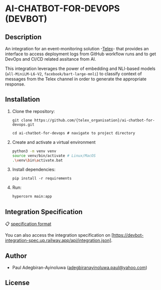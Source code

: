 # AI-CHATBOT-FOR-DEVOPS (DEVBOT)

## Description

An integration for an event-monitoring solution -[Telex](https://telex.im)- that provides an interface to access deployment logs from GitHub workflow runs and to get DevOps and CI/CD related assitance from AI. 

This integration leverages the power of embedding and NLI-based models (`all-MiniLM-L6-V2`, `facebook/bart-large-mnli`) to classify context of messages from the Telex channel in order to generate the appropriate response.

## Installation
1. Clone the repository:
    ```
    git clone https://github.com/{telex_organisation}/ai-chatbot-for-devops.git

    cd ai-chatbot-for-devops # navigate to project directory
    ```
2. Create and activate a virtual environment
    ```bash
    python3 -m venv venv
    source venv/bin/activate # Linux/MacOS
    .\venv\bin\activate.bat
    ```
3. Install dependencies:
    ```
    pip install -r requirements
    ```
4. Run:
    ```bash
    hypercorn main:app
    ```

## Integration Specification

:clipboard: [specification format](./app/integration_config.py)

You can also access the integration specification on [https://devbot-integration-spec.up.railway.app/api/integration.json].

## Author
* Paul Adegbiran-Ayinoluwa (adegbiranayinoluwa.paul@yahoo.com)

## License
